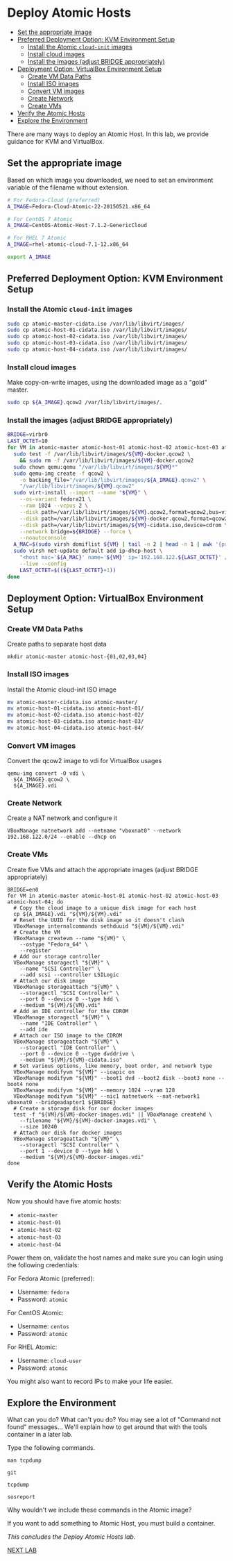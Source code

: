 # Deploy Atomic Hosts

<!-- MarkdownTOC depth=4 autolink=true bracket=round -->

- [Set the appropriate image](#set-the-appropriate-image)
- [Preferred Deployment Option: KVM Environment Setup](#preferred-deployment-option-kvm-environment-setup)
  - [Install the Atomic ```cloud-init``` images](#install-the-atomic-cloud-init-images)
  - [Install cloud images](#install-cloud-images)
  - [Install the images (adjust BRIDGE appropriately)](#install-the-images-adjust-bridge-appropriately)
- [Deployment Option: VirtualBox Environment Setup](#deployment-option-virtualbox-environment-setup)
  - [Create VM Data Paths](#create-vm-data-paths)
  - [Install ISO images](#install-iso-images)
  - [Convert VM images](#convert-vm-images)
  - [Create Network](#create-network)
  - [Create VMs](#create-vms)
- [Verify the Atomic Hosts](#verify-the-atomic-hosts)
- [Explore the Environment](#explore-the-environment)

<!-- /MarkdownTOC -->


There are many ways to deploy an Atomic Host. In this lab, we provide guidance for KVM and VirtualBox.

## Set the appropriate image

Based on which image you downloaded, we need to set an environment variable of the filename without extension.

```bash
# For Fedora-Cloud (preferred)
A_IMAGE=Fedora-Cloud-Atomic-22-20150521.x86_64

# For CentOS 7 Atomic
A_IMAGE=CentOS-Atomic-Host-7.1.2-GenericCloud

# For RHEL 7 Atomic
A_IMAGE=rhel-atomic-cloud-7.1-12.x86_64

export A_IMAGE
```

## Preferred Deployment Option: KVM Environment Setup

### Install the Atomic ```cloud-init``` images

```bash
sudo cp atomic-master-cidata.iso /var/lib/libvirt/images/
sudo cp atomic-host-01-cidata.iso /var/lib/libvirt/images/
sudo cp atomic-host-02-cidata.iso /var/lib/libvirt/images/
sudo cp atomic-host-03-cidata.iso /var/lib/libvirt/images/
sudo cp atomic-host-04-cidata.iso /var/lib/libvirt/images/
```

### Install cloud images

Make copy-on-write images, using the downloaded image as a "gold" master.

```bash
sudo cp ${A_IMAGE}.qcow2 /var/lib/libvirt/images/.
```

### Install the images (adjust BRIDGE appropriately)

```bash
BRIDGE=virbr0
LAST_OCTET=10
for VM in atomic-master atomic-host-01 atomic-host-02 atomic-host-03 atomic-host-04; do
  sudo test -f /var/lib/libvirt/images/${VM}-docker.qcow2 \
    && sudo rm -f /var/lib/libvirt/images/${VM}-docker.qcow2
  sudo chown qemu:qemu "/var/lib/libvirt/images/${VM}*"
  sudo qemu-img create -f qcow2 \
    -o backing_file="/var/lib/libvirt/images/${A_IMAGE}.qcow2" \
    "/var/lib/libvirt/images/${VM}.qcow2"
  sudo virt-install --import --name "${VM}" \
    --os-variant fedora21 \
    --ram 1024 --vcpus 2 \
    --disk path=/var/lib/libvirt/images/${VM}.qcow2,format=qcow2,bus=virtio \
    --disk path=/var/lib/libvirt/images/${VM}-docker.qcow2,format=qcow2,bus=virtio,size=10 \
    --disk path=/var/lib/libvirt/images/${VM}-cidata.iso,device=cdrom \
    --network bridge=${BRIDGE} --force \
    --noautoconsole
  A_MAC=$(sudo virsh domiflist ${VM} | tail -n 2 | head -n 1 | awk '{print $5}')
  sudo virsh net-update default add ip-dhcp-host \
    "<host mac='${A_MAC}' name='${VM}' ip='192.168.122.${LAST_OCTET}' />" \
    --live --config
    LAST_OCTET=$((${LAST_OCTET}+1))
done
```

## Deployment Option: VirtualBox Environment Setup

### Create VM Data Paths

Create paths to separate host data

```
mkdir atomic-master atomic-host-{01,02,03,04}
```

### Install ISO images

Install the Atomic cloud-init ISO image

```bash
mv atomic-master-cidata.iso atomic-master/
mv atomic-host-01-cidata.iso atomic-host-01/
mv atomic-host-02-cidata.iso atomic-host-02/
mv atomic-host-03-cidata.iso atomic-host-03/
mv atomic-host-04-cidata.iso atomic-host-04/
```

### Convert VM images

Convert the qcow2 image to vdi for VirtualBox usages

```
qemu-img convert -O vdi \
  ${A_IMAGE}.qcow2 \
  ${A_IMAGE}.vdi
```

### Create Network

Create a NAT network and configure it

```
VBoxManage natnetwork add --netname "vboxnat0" --network 192.168.122.0/24 --enable --dhcp on
```

### Create VMs

Create five VMs and attach the appropriate images (adjust BRIDGE appropriately)

```
BRIDGE=en0
for VM in atomic-master atomic-host-01 atomic-host-02 atomic-host-03 atomic-host-04; do
  # Copy the cloud image to a unique disk image for each host
  cp ${A_IMAGE}.vdi "${VM}/${VM}.vdi"
  # Reset the UUID for the disk image so it doesn't clash
  VBoxManage internalcommands sethduuid "${VM}/${VM}.vdi"
  # Create the VM
  VBoxManage createvm --name "${VM}" \
    --ostype "Fedora_64" \
    --register
  # Add our storage controller
  VBoxManage storagectl "${VM}" \
    --name "SCSI Controller" \
    --add scsi --controller LSILogic
  # Attach our disk image
  VBoxManage storageattach "${VM}" \
    --storagectl "SCSI Controller" \
    --port 0 --device 0 --type hdd \
    --medium "${VM}/${VM}.vdi"
  # Add an IDE controller for the CDROM
  VBoxManage storagectl "${VM}" \
    --name "IDE Controller" \
    --add ide
  # Attach our ISO image to the CDROM
  VBoxManage storageattach "${VM}" \
    --storagectl "IDE Controller" \
    --port 0 --device 0 --type dvddrive \
    --medium "${VM}/${VM}-cidata.iso"
  # Set various options, like memory, boot order, and network type
  VBoxManage modifyvm "${VM}" --ioapic on
  VBoxManage modifyvm "${VM}" --boot1 dvd --boot2 disk --boot3 none --boot4 none
  VBoxManage modifyvm "${VM}" --memory 1024 --vram 128
  VBoxManage modifyvm "${VM}" --nic1 natnetwork --nat-network1 vboxnat0 --bridgeadapter1 ${BRIDGE}
  # Create a storage disk for our docker images
  test -f "${VM}/${VM}-docker-images.vdi" || VBoxManage createhd \
    --filename "${VM}/${VM}-docker-images.vdi" \
    --size 10240
  # Attach our disk for docker images
  VBoxManage storageattach "${VM}" \
    --storagectl "SCSI Controller" \
    --port 1 --device 0 --type hdd \
    --medium "${VM}/${VM}-docker-images.vdi"
done
```

## Verify the Atomic Hosts

Now you should have five atomic hosts:

* ```atomic-master```
* ```atomic-host-01```
* ```atomic-host-02```
* ```atomic-host-03```
* ```atomic-host-04```

Power them on, validate the host names and make sure you can login using the following credentials:

For Fedora Atomic (preferred):

* Username: ```fedora```
* Password: ```atomic```

For CentOS Atomic:

* Username: ```centos```
* Password: ```atomic```

For RHEL Atomic:

* Username: ```cloud-user```
* Password: ```atomic```

You might also want to record IPs to make your life easier.

## Explore the Environment

What can you do?  What can't you do?  You may see a lot of "Command not found" messages...  We'll explain how to get around that with the tools container in a later lab.

Type the following commands.

```
man tcpdump

git

tcpdump

sosreport
```

Why wouldn't we include these commands in the Atomic image?

If you want to add something to Atomic Host, you must build a container.

*This concludes the Deploy Atomic Hosts lab.*

[NEXT LAB](2_configureStorage.md)
